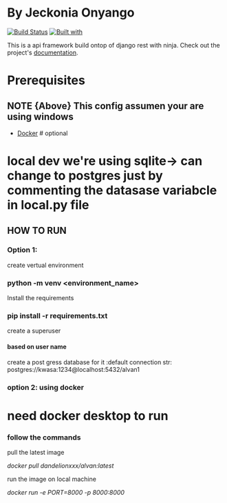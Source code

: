 # By Jeckonia Onyango <jeckonia49>

[![Build Status](https://travis-ci.org/jeckonia49/jeckonia49.svg?branch=master)](https://travis-ci.org/jeckonia49/jeckonia49)
[![Built with](https://img.shields.io/badge/Built_with-Cookiecutter_Django_Rest-F7B633.svg)](https://github.com/agconti/cookiecutter-django)

This is a api framework build ontop of django rest with ninja. Check out the project's [documentation](http://jeckonia49.github.io/jeckonia49/).

# Prerequisites
## NOTE {Above} This config assumen your are using windows
- [Docker](https://docs.docker.com/docker-for-mac/install/)  # optional
# local dev we're using sqlite-> can change to postgres just by commenting the datasase variabcle in local.py file

## HOW TO RUN 

### Option 1: 

create vertual environment

### python -m venv <environment_name>

Install the requirements 

### pip install -r requirements.txt
create a superuser 

#### based on user name

create a post gress database for it
:default connection str: postgres://kwasa:1234@localhost:5432/alvan1



### option 2: using docker
# need docker desktop to run 

### follow the commands

pull the latest image

*docker pull dandelionxxx/alvan:latest*

run the image on local machine

*docker run -e PORT=8000 -p 8000:8000*




